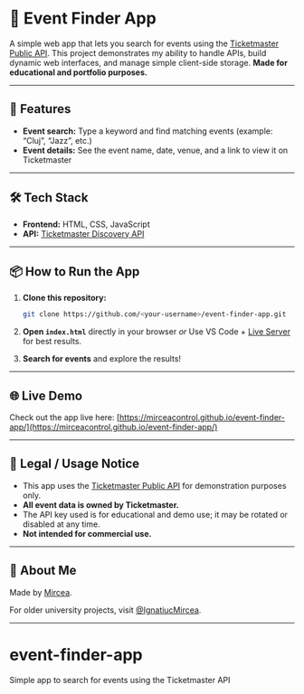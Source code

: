 # 🎫 Event Finder App

A simple web app that lets you search for events using the [Ticketmaster Public API](https://developer.ticketmaster.com/).
This project demonstrates my ability to handle APIs, build dynamic web interfaces, and manage simple client-side storage.
**Made for educational and portfolio purposes.**

---

## 🚀 Features

* **Event search:** Type a keyword and find matching events (example: “Cluj”, “Jazz”, etc.)
* **Event details:** See the event name, date, venue, and a link to view it on Ticketmaster

---

## 🛠️ Tech Stack

* **Frontend:** HTML, CSS, JavaScript
* **API:** [Ticketmaster Discovery API](https://developer.ticketmaster.com/products-and-docs/apis/discovery-api/v2/)

---

## 📦 How to Run the App

1. **Clone this repository:**

   ```bash
   git clone https://github.com/<your-username>/event-finder-app.git
   ```

2. **Open `index.html`** directly in your browser
   *or*
   Use VS Code + [Live Server](https://marketplace.visualstudio.com/items?itemName=ritwickdey.LiveServer) for best results.

3. **Search for events** and explore the results!

---

## 🌐 Live Demo

Check out the app live here:
[https://mirceacontrol.github.io/event-finder-app/](https://mirceacontrol.github.io/event-finder-app/)

---

## 📝 Legal / Usage Notice

* This app uses the [Ticketmaster Public API](https://developer.ticketmaster.com/) for demonstration purposes only.
* **All event data is owned by Ticketmaster.**
* The API key used is for educational and demo use; it may be rotated or disabled at any time.
* **Not intended for commercial use.**

---

## 🙋 About Me

Made by [Mircea](https://github.com/<mirceacontrol>).

For older university projects, visit [@IgnatiucMircea](https://github.com/IgnatiucMircea).

---
# event-finder-app
Simple app to search for events using the Ticketmaster API
